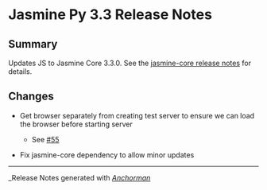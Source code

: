 # Jasmine Py 3.3 Release Notes

## Summary

Updates JS to Jasmine Core 3.3.0. See the
[jasmine-core release notes](https://github.com/jasmine/jasmine/blob/master/release_notes/3.3.0.md)
for details.

## Changes

* Get browser separately from creating test server to ensure we can load the browser before starting server
  - See [#55](https://github.com/jasmine/jasmine-py/issues/55)

* Fix jasmine-core dependency to allow minor updates

------

_Release Notes generated with _[Anchorman](http://github.com/infews/anchorman)_
